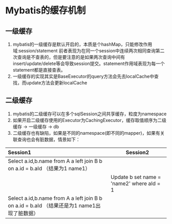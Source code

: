 # Mybatis的缓存机制

## 一级缓存

1. mybatis的一级缓存是默认开启的，本质是个hashMap，只能修改作用域:session/statement 前者表现为在同一个session中连续两次相同查询第二次查询是不查表的，但是要注意的是如果两次查询中间有insert/update/delete等会导致session提交。statement作用域表现为每一个statement都是直接查表。
2. 一级缓存的实现其实是BaseExecutor的query方法会先去localCache中查找，而update方法会更新localCache

## 二级缓存

1. mybatis的二级缓存可以在多个sqlSession之间共享缓存，粒度为namespace
2. 如果开启二级缓存使用的Executor为CachingExecutor，缓存取值顺序为二级缓存 -> 一级缓存 -> db
3. 二级缓存也有缺陷，如果是不同的namespace(即不同的mapper)，如果有关联查询也会有脏数据，情景如下：

| Session1                                                     | Session2                                  |
| :----------------------------------------------------------- | ----------------------------------------- |
| Select a.id,b.name from A a left join B b on a.id = b.aId （结果为1 name1） |                                           |
|                                                              | Update b set name = 'name2' where aId = 1 |
| Select a.id,b.name from A a left join B b on a.id = b.aId （结果还是为1 name1出现了脏数据） |                                           |



